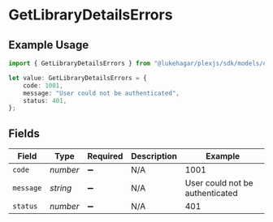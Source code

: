 # GetLibraryDetailsErrors

## Example Usage

```typescript
import { GetLibraryDetailsErrors } from "@lukehagar/plexjs/sdk/models/errors";

let value: GetLibraryDetailsErrors = {
    code: 1001,
    message: "User could not be authenticated",
    status: 401,
};
```

## Fields

| Field                           | Type                            | Required                        | Description                     | Example                         |
| ------------------------------- | ------------------------------- | ------------------------------- | ------------------------------- | ------------------------------- |
| `code`                          | *number*                        | :heavy_minus_sign:              | N/A                             | 1001                            |
| `message`                       | *string*                        | :heavy_minus_sign:              | N/A                             | User could not be authenticated |
| `status`                        | *number*                        | :heavy_minus_sign:              | N/A                             | 401                             |